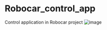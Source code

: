 # Robocar_control_app
Control application in Robocar project
![image](https://user-images.githubusercontent.com/41286765/151786722-b1703a70-3b46-41fc-97b2-50b98800e9a4.png)
